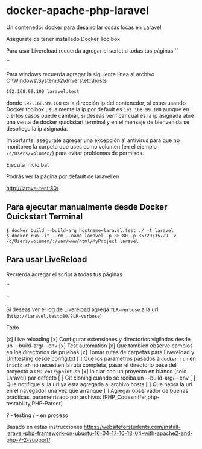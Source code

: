 # docker-apache-php-laravel

Un contenedor docker para desarrollar cosas locas en Laravel

Asegurate de tener installado Docker Toolbox

Para usar Livereload recuerda agregar el script a todas tus páginas
``
<script src="http://laravel.test:35729/livereload.js?snipver=1"></script>
``

Para windows recuerda agregar la siguiente línea al archivo C:\Windows\System32\drivers\etc\hosts
```
192.168.99.100 laravel.test
```

donde `192.168.99.100` es la dirección ip del contenedor, sí estas usando Docker toolbox usualmente la ip por default es `192.168.99.100` aunque en ciertos casos puede cambiar, si deseas verificar cual es la ip asignada abre una venta de docker quickstart terminal y en el mensaje de bienvenida se despliega la ip asignada.

Importante, asegurate agregar una excepción al antivirus para que no monitoree la carpeta que uses como volumen (en el ejemplo ``/c/Users/volumen/``) para evitar problemas de permisos.

Ejecuta inicio.bat

Podrás ver la página por default de laravel en

http://laravel.test:80/


## Para ejecutar manualmente desde Docker Quickstart Terminal
```
$ docker build --build-arg hostname=laravel.test ./ -t laravel
$ docker run -it --rm --name laravel -p 80:80 -p 35729:35729 -v /c/Users/volumen/:/var/www/html/MyProject laravel
```

## Para usar LiveReload

Recuerda agregar el script a todas tus páginas

``
<script src="http://laravel.test:35729/livereload.js?snipver=1"></script>
``

Si deseas ver el log de Livereload agrega ``?LR-verbose`` a la url (``http://laravel.test:80/?LR-verbose``)

Todo

[x] Live reloading
  [x] Configurar extensiones y directorios vigilados desde un --build-arg/--env
[x] Test automation
  [x] Que tambien observe cambios en los directorios de pruebas
[x] Tomar rutas de carpetas para Livereload y Unittesting desde config.txt
  [ ] Que los parametros pasados a ``docker run`` en ``inicio.sh`` no necesiten la ruta completa, pasar el directorio base del proyecto a ``CMD entrypoint.sh``
[x] Iniciar con un proyecto en blanco (solo Laravel) por defecto
[ ] Git cloning cuando se reciba un --build-arg/--env
[ ] Que notifique si la url ya esta agregada al archivo hosts
[ ] Que habra la url en el navegador una vez que arranque
[ ] Agregar observador de buenas prácticas, parametrizado por archivos (PHP_Codesniffer,php-testability,PHP-Parser)

? - testing
/ - en proceso


Basado en estas instrucciones 
https://websiteforstudents.com/install-laravel-php-framework-on-ubuntu-16-04-17-10-18-04-with-apache2-and-php-7-2-support/
